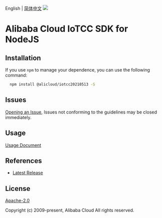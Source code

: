 English | [简体中文](README-CN.md)
![](https://aliyunsdk-pages.alicdn.com/icons/AlibabaCloud.svg)

# Alibaba Cloud IoTCC SDK for NodeJS

## Installation
If you use `npm` to manage your dependence, you can use the following command:

```sh
  npm install @alicloud/iotcc20210513 -S
```

## Issues
[Opening an Issue](https://github.com/aliyun/alibabacloud-typescript-sdk/issues/new), Issues not conforming to the guidelines may be closed immediately.

## Usage
[Usage Document](https://github.com/aliyun/alibabacloud-typescript-sdk/blob/master/docs/Usage-EN.md#quick-examples)

## References
* [Latest Release](https://github.com/aliyun/alibabacloud-typescript-sdk/)

## License
[Apache-2.0](http://www.apache.org/licenses/LICENSE-2.0)

Copyright (c) 2009-present, Alibaba Cloud All rights reserved.
